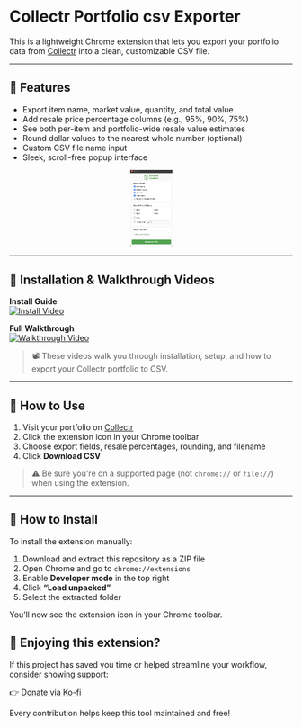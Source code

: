 # Collectr Portfolio csv Exporter

This is a lightweight Chrome extension that lets you export your portfolio data from [Collectr](https://app.getcollectr.com) into a clean, customizable CSV file.

---

## 🧩 Features

- Export item name, market value, quantity, and total value
- Add resale price percentage columns (e.g., 95%, 90%, 75%)
- See both per-item and portfolio-wide resale value estimates
- Round dollar values to the nearest whole number (optional)
- Custom CSV file name input
- Sleek, scroll-free popup interface


<p align="center"> <img src="popup example.png" width="75" alt="Extension Popup UI" /> </p>



---

## 🎥 Installation & Walkthrough Videos

**Install Guide**  
[![Install Video](https://img.youtube.com/vi/oM0dze43ExI/0.jpg)](https://www.youtube.com/watch?v=NTZgzTIgJnQ)

**Full Walkthrough**  
[![Walkthrough Video](https://img.youtube.com/vi/NTZgzTIgJnQ/0.jpg)](https://www.youtube.com/watch?v=oM0dze43ExI)

> 📽️ These videos walk you through installation, setup, and how to export your Collectr portfolio to CSV.

---

## 🚀 How to Use

1. Visit your portfolio on [Collectr](https://app.getcollectr.com)
2. Click the extension icon in your Chrome toolbar
3. Choose export fields, resale percentages, rounding, and filename
4. Click **Download CSV**

> ⚠️ Be sure you're on a supported page (not `chrome://` or `file://`) when using the extension.

---

## 💾 How to Install 

To install the extension manually:

1. Download and extract this repository as a ZIP file
2. Open Chrome and go to `chrome://extensions`
3. Enable **Developer mode** in the top right
4. Click **“Load unpacked”**
5. Select the extracted folder

You’ll now see the extension icon in your Chrome toolbar.


## 🙌 Enjoying this extension?

If this project has saved you time or helped streamline your workflow, consider showing support:

👉 [Donate via Ko-fi](https://ko-fi.com/jcreps)

Every contribution helps keep this tool maintained and free!
